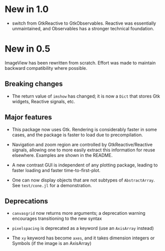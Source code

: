 # New in 1.0

- switch from GtkReactive to GtkObservables. Reactive was essentially
  unmaintained, and Observables has a stronger technical foundation.

# New in 0.5

ImageView has been rewritten from scratch. Effort was made to maintain
backward compatibility where possible.

## Breaking changes

- The return value of `imshow` has changed; it is now a `Dict` that
  stores Gtk widgets, Reactive signals, etc.

## Major features

- This package now uses Gtk. Rendering is considerably faster in some
  cases, and the package is faster to load due to precompilation.

- Navigation and zoom region are controlled by GtkReactive/Reactive
  signals, allowing one to more easily extract this information for
  reuse elsewhere.  Examples are shown in the README.

- A new contrast GUI is independent of any plotting package, leading
  to faster loading and faster time-to-first-plot.

- One can now display objects that are not subtypes of
  `AbstractArray`. See `test/cone.jl` for a demonstration.

## Deprecations

- `canvasgrid` now returns more arguments; a deprecation warning
  encourages transitioning to the new syntax

- `pixelspacing` is deprecated as a keyword (use an `AxisArray` instead)

- The `xy` keyword has become `axes`, and it takes dimension integers
  or Symbols (if the image is an AxisArray)
